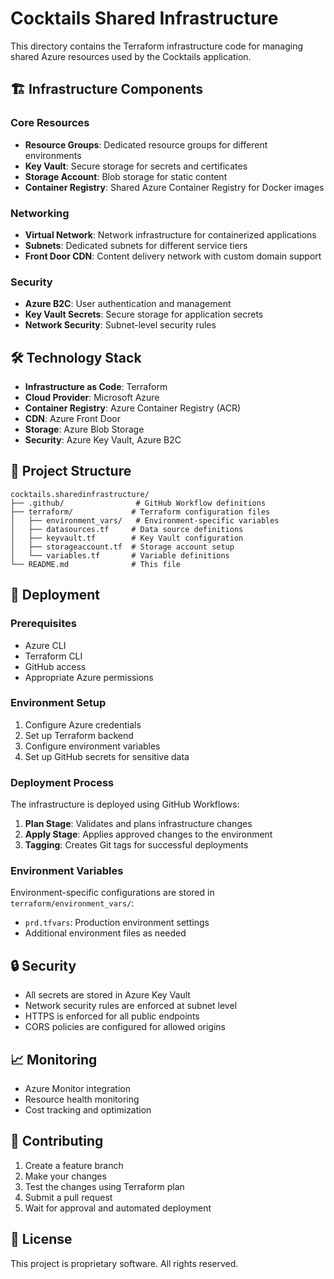 # Cocktails Shared Infrastructure

This directory contains the Terraform infrastructure code for managing shared Azure resources used by the Cocktails application.

## 🏗️ Infrastructure Components

### Core Resources
- **Resource Groups**: Dedicated resource groups for different environments
- **Key Vault**: Secure storage for secrets and certificates
- **Storage Account**: Blob storage for static content
- **Container Registry**: Shared Azure Container Registry for Docker images

### Networking
- **Virtual Network**: Network infrastructure for containerized applications
- **Subnets**: Dedicated subnets for different service tiers
- **Front Door CDN**: Content delivery network with custom domain support

### Security
- **Azure B2C**: User authentication and management
- **Key Vault Secrets**: Secure storage for application secrets
- **Network Security**: Subnet-level security rules

## 🛠️ Technology Stack

- **Infrastructure as Code**: Terraform
- **Cloud Provider**: Microsoft Azure
- **Container Registry**: Azure Container Registry (ACR)
- **CDN**: Azure Front Door
- **Storage**: Azure Blob Storage
- **Security**: Azure Key Vault, Azure B2C

## 📁 Project Structure

```
cocktails.sharedinfrastructure/
├── .github/                # GitHub Workflow definitions
├── terraform/             # Terraform configuration files
│   ├── environment_vars/   # Environment-specific variables
│   ├── datasources.tf     # Data source definitions
│   ├── keyvault.tf        # Key Vault configuration
│   ├── storageaccount.tf  # Storage account setup
│   └── variables.tf       # Variable definitions
└── README.md              # This file
```

## 🚀 Deployment

### Prerequisites
- Azure CLI
- Terraform CLI
- GitHub access
- Appropriate Azure permissions

### Environment Setup
1. Configure Azure credentials
2. Set up Terraform backend
3. Configure environment variables
4. Set up GitHub secrets for sensitive data

### Deployment Process
The infrastructure is deployed using GitHub Workflows:

1. **Plan Stage**: Validates and plans infrastructure changes
2. **Apply Stage**: Applies approved changes to the environment
3. **Tagging**: Creates Git tags for successful deployments

### Environment Variables
Environment-specific configurations are stored in `terraform/environment_vars/`:
- `prd.tfvars`: Production environment settings
- Additional environment files as needed

## 🔒 Security

- All secrets are stored in Azure Key Vault
- Network security rules are enforced at subnet level
- HTTPS is enforced for all public endpoints
- CORS policies are configured for allowed origins

## 📈 Monitoring

- Azure Monitor integration
- Resource health monitoring
- Cost tracking and optimization

## 🤝 Contributing

1. Create a feature branch
2. Make your changes
3. Test the changes using Terraform plan
4. Submit a pull request
5. Wait for approval and automated deployment

## 📄 License

This project is proprietary software. All rights reserved. 